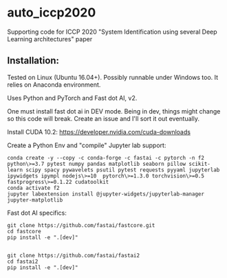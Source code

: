 # auto_iccp2020


Supporting code for ICCP 2020 "System Identification using several Deep Learning architectures" paper


## Installation:

Tested on Linux (Ubuntu 16.04+). Possibly runnable under Windows too. It relies on Anaconda environment.

Uses Python and PyTorch and Fast dot AI, v2. 

One must install fast dot ai in DEV mode. Being in dev, things might change so this code will break. 
Create an issue and I'll sort it out eventually.


Install CUDA 10.2: https://developer.nvidia.com/cuda-downloads

Create a Python Env and "compile" Jupyter lab support:

    conda create -y --copy -c conda-forge -c fastai -c pytorch -n f2 python\>=3.7 pytest numpy pandas matplotlib seaborn pillow scikit-learn scipy spacy pywavelets psutil pytest requests pyyaml jupyterlab ipywidgets ipympl nodejs\>=10  pytorch\>=1.3.0 torchvision\>=0.5 fastprogress\>=0.1.22 cudatoolkit 
    conda activate f2
    jupyter labextension install @jupyter-widgets/jupyterlab-manager jupyter-matplotlib

Fast dot AI specifics:

    git clone https://github.com/fastai/fastcore.git
    cd fastcore
    pip install -e ".[dev]"


    git clone https://github.com/fastai/fastai2
    cd fastai2
    pip install -e ".[dev]"


